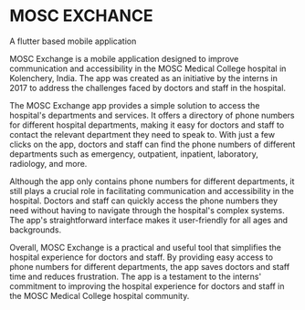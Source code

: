 # MOSC EXCHANCE

A flutter based mobile application

MOSC Exchange is a mobile application designed to improve communication and accessibility in the MOSC Medical College hospital in Kolenchery, India. The app was created  as an initiative by the interns in 2017 to address the challenges faced by doctors and staff in the hospital.

The MOSC Exchange app provides a simple solution to access the hospital's departments and services. It offers a directory of phone numbers for different hospital departments, making it easy for doctors and staff to contact the relevant department they need to speak to. With just a few clicks on the app, doctors and staff can find the phone numbers of different departments such as emergency, outpatient, inpatient, laboratory, radiology, and more.

Although the app only contains phone numbers for different departments, it still plays a crucial role in facilitating communication and accessibility in the hospital. Doctors and staff can quickly access the phone numbers they need without having to navigate through the hospital's complex systems. The app's straightforward interface makes it user-friendly for all ages and backgrounds.

Overall, MOSC Exchange is a practical and useful tool that simplifies the hospital experience for doctors and staff. By providing easy access to phone numbers for different departments, the app saves doctors and staff time and reduces frustration. The app is a testament to the interns' commitment to improving the hospital experience for  doctors and staff in the MOSC Medical College hospital community.
